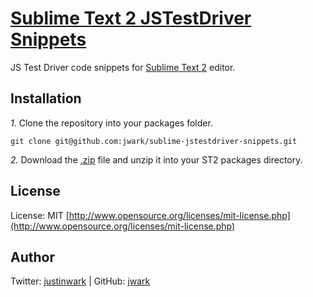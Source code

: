 [Sublime Text 2 JSTestDriver Snippets](http://github.com/jwark/sublime-jstestdriver-snippets/)
========================================

JS Test Driver code snippets for [Sublime Text 2](http://sublimetext.com) editor.

## Installation
*1.*  Clone the repository into your packages folder.

    git clone git@github.com:jwark/sublime-jstestdriver-snippets.git

*2.*  Download the [.zip](http://github.com/jwark/sublime-jstestdriver-snippets/zipball/master) file and unzip it into your ST2 packages directory.

## License
License: MIT [http://www.opensource.org/licenses/mit-license.php](http://www.opensource.org/licenses/mit-license.php)

## Author
Twitter: [justinwark](http://twitter.com/justinwark) | GitHub: [jwark](http://github.com/jwark)